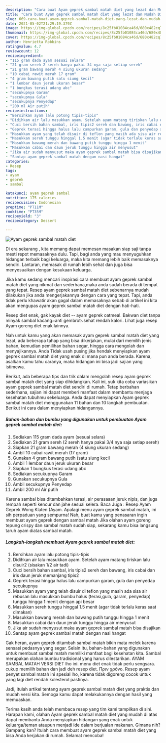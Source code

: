 ```yaml
---
description: "Cara buat Ayam geprek sambal matah diet yang lezat dan Mudah Dibuat"
title: "Cara buat Ayam geprek sambal matah diet yang lezat dan Mudah Dibuat"
slug: 669-cara-buat-ayam-geprek-sambal-matah-diet-yang-lezat-dan-mudah-dibuat
date: 2021-05-02T21:29:19.379Z
image: https://img-global.cpcdn.com/recipes/8c25fb01084ca46d/680x482cq70/ayam-geprek-sambal-matah-diet-foto-resep-utama.jpg
thumbnail: https://img-global.cpcdn.com/recipes/8c25fb01084ca46d/680x482cq70/ayam-geprek-sambal-matah-diet-foto-resep-utama.jpg
cover: https://img-global.cpcdn.com/recipes/8c25fb01084ca46d/680x482cq70/ayam-geprek-sambal-matah-diet-foto-resep-utama.jpg
author: Henrietta Robbins
ratingvalue: 4.7
reviewcount: 12
recipeingredient:
- "115 gram dada ayam sesuai selara"
- "21 gram sereh 2 sereh hanya pakai 34 nya saja setiap sereh"
- "21 gram bawang merah 4 siung ukuran sedang"
- "10 cabai rawit merah 17 gram"
- "4 gram bawang putih satu siung kecil"
- "1 lembar daun jeruk ukuran besar"
- "1 bungkus terasi udang abc"
- "secukupnya Garam"
- "secukupnya Gula"
- "secukupnya Penyedap"
- "200 ml Air putih"
recipeinstructions:
- "Bersihkan ayam lalu potong tipis-tipis"
- "Didihkan air lalu masukkan ayam. Setelah ayam matang tiriskan lalu disuir2 (sisakan 1/2 air tadi)"
- "Cuci bersih bahan sambal, iris tipis2 sereh dan bawang, iris cabai dan iris daun jeruk memanjang tipis2"
- "Geprek terasi hingga halus lalu campurkan garam, gula dan penyedap secukupnya"
- "Masukkan ayam yang telah disuir di teflon yang masih ada sisa air rebusan lalu masukkan bumbu halus (terasi,gula, garam, penyedap) tunggu hingga 1 menit dengan api besar"
- "Masukkan sereh tunggu hinggal 1.5 menit (agar tidak terlalu keras saat dimakan)"
- "Masukkan bawang merah dan bawang putih tunggu hingga 1 menit"
- "Masukkan cabai dan daun jeruk tunggu hingga air menyusut"
- "Jika air sudah menyusut maka ayam geprek sambal matah bisa disajikan"
- "Santap ayam geprek sambal matah dengan nasi hangat"
categories:
- Resep
tags:
- ayam
- geprek
- sambal

katakunci: ayam geprek sambal 
nutrition: 175 calories
recipecuisine: Indonesian
preptime: "PT11M"
cooktime: "PT35M"
recipeyield: "3"
recipecategory: Dessert

---
```



![Ayam geprek sambal matah diet](https://img-global.cpcdn.com/recipes/8c25fb01084ca46d/680x482cq70/ayam-geprek-sambal-matah-diet-foto-resep-utama.jpg)

Di era  sekarang , kita memang dapat memesan masakan siap saji tanpa mesti repot memasaknya dulu. Tapi, bagi anda yang mau menyuguhkan hidangan terbaik bagi keluarga, maka kita memang lebih baik memasaknya sendiri. Lantaran, memasak di rumah lebih sehat dan juga bisa menyesuaikan dengan kesukaan keluarga.

Jika kamu sedang mencari inspirasi cara membuat ayam geprek sambal matah diet yang nikmat dan sederhana,maka anda sudah berada di tempat yang tepat. Resep ayam geprek sambal matah diet  sebenarnya mudah dilakukan jika anda mengerjakannya dengan cara yang tepat. Tapi, anda tidak perlu khawatir akan gagal dalam memasaknya 
sebab di artikel ini kita akan mengupas ayam geprek sambal matah diet dengan hati-hati.  

Resep diet enak, gak kayak diet -- ayam geprek oatmeal. Bakwan diet tanpa minyak sambal kacang~anti gembrot~sehat rendah kalori. Lihat juga resep Ayam goreng diet enak lainnya.

Nah untuk kamu yang akan memasak ayam geprek sambal matah diet yang lezat, ada beberapa tahap yang bisa dikerjakan, mulai dari memilih jenis bahan, kemudian pemilihan bahan segar, hingga cara mengolah dan menyajikannya. Anda Tidak usah pusing jika hendak menyiapkan ayam geprek sambal matah diet yang enak di mana pun anda berada. Karena, asalkan kamu  tahu caranya, maka hidangan ini bisa jadi sajian yang istimewa.

Berikut, ada beberapa tips dan trik dalam mengolah resep ayam geprek sambal matah diet yang siap dihidangkan. Kali ini, yuk kita coba variasikan ayam geprek sambal matah diet sendiri di rumah. Tetap berbahan sederhana, sajian ini dapat memberi manfaat dalam membantu menjaga kesehatan tubuhmu sekeluarga. Anda dapat menyiapkan Ayam geprek sambal matah diet menggunakan 11 bahan dan 10 langkah pembuatan. Berikut ini cara dalam menyiapkan hidangannya.

<!--inarticleads1-->

##### Bahan-bahan dan bumbu yang digunakan untuk pembuatan Ayam geprek sambal matah diet:

1. Sediakan 115 gram dada ayam (sesuai selara)
1. Sediakan 21 gram sereh (2 sereh hanya pakai 3/4 nya saja setiap sereh)
1. Siapkan 21 gram bawang merah (4 siung ukuran sedang)
1. Ambil 10 cabai rawit merah (17 gram)
1. Gunakan 4 gram bawang putih (satu siung kecil
1. Ambil 1 lembar daun jeruk ukuran besar
1. Siapkan 1 bungkus terasi udang abc
1. Sediakan secukupnya Garam
1. Gunakan secukupnya Gula
1. Ambil secukupnya Penyedap
1. Ambil 200 ml Air putih


Karena sambal bisa ditambahkan terasi, air perasaaan jeruk nipis, dan juga rempah seperti kencur dan jahe sesuai selera. Baca Juga : Resep Ayam Geprek Wong Klaten (Ayam. Apalagi menu ayam geprek sambal matah, ini sih perpaduan yang sempurna! Nah, buat kamu yang penasaran ingin membuat ayam geprek dengan sambal matah Jika olahan ayam goreng tepung crispy dan sambal matah sudah siap, sekarang kamu bisa langsung taruh ayam diatas sambal matah. 

<!--inarticleads2-->

##### Langkah-langkah membuat Ayam geprek sambal matah diet:

1. Bersihkan ayam lalu potong tipis-tipis
1. Didihkan air lalu masukkan ayam. Setelah ayam matang tiriskan lalu disuir2 (sisakan 1/2 air tadi)
1. Cuci bersih bahan sambal, iris tipis2 sereh dan bawang, iris cabai dan iris daun jeruk memanjang tipis2
1. Geprek terasi hingga halus lalu campurkan garam, gula dan penyedap secukupnya
1. Masukkan ayam yang telah disuir di teflon yang masih ada sisa air rebusan lalu masukkan bumbu halus (terasi,gula, garam, penyedap) tunggu hingga 1 menit dengan api besar
1. Masukkan sereh tunggu hinggal 1.5 menit (agar tidak terlalu keras saat dimakan)
1. Masukkan bawang merah dan bawang putih tunggu hingga 1 menit
1. Masukkan cabai dan daun jeruk tunggu hingga air menyusut
1. Jika air sudah menyusut maka ayam geprek sambal matah bisa disajikan
1. Santap ayam geprek sambal matah dengan nasi hangat


Gak heran, ayam geprek ditambah sambal matah bikin mata melek karena sensasi pedasnya yang segar. Selain itu, bahan-bahan yang digunakan untuk membuat sambal matah memiliki manfaat bagi kesehatan kita. Sambal merupakan olahan bumbu tradisional yang harus dilestarikan. AYAM SAMBAL MATAH VERSI DIET lho ini. menu diet enak tidak perlu sengsara. cukup memilih bahan dan jadi deh resep diet. Πριν χρόνο. Resep ayam penyet sambal matah ini spesial lho, karena tidak digoreng cocok untuk yang lagi diet rendah kolesterol pastinya. 

Jadi, itulah artikel tentang  ayam geprek sambal matah diet  yang praktis dan mudah versi kita. Semoga kamu dapat melakukannya dengan hasil yang memuaskan. 

Terima kasih anda telah membaca resep yang tim kami tampilkan di sini. Harapan kami, olahan  Ayam geprek sambal matah diet yang mudah di atas dapat membantu Anda menyiapkan hidangan yang enak untuk keluarga/teman ataupun menjadi ide dalam berjualan makanan. Gimana nih? Gampang kan? Itulah cara membuat ayam geprek sambal matah diet yang bisa Anda kerjakan di rumah. Selamat mencoba!

